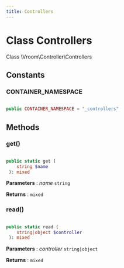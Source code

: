 ```yaml
---
title: Controllers
---
```


# Class Controllers

Class \Vroom\Controller\Controllers

## Constants

### CONTAINER_NAMESPACE

```php

public CONTAINER_NAMESPACE = "_controllers"

```

## Methods

### get()

```php

public static get ( 
    string $name
 ): mixed
```

**Parameters**
: _name_ <code>string</code>

**Returns**
: <code>mixed</code>

### read()

```php

public static read ( 
    string|object $controller
 ): mixed
```

**Parameters**
: _controller_ <code>string|object</code>

**Returns**
: <code>mixed</code> 




